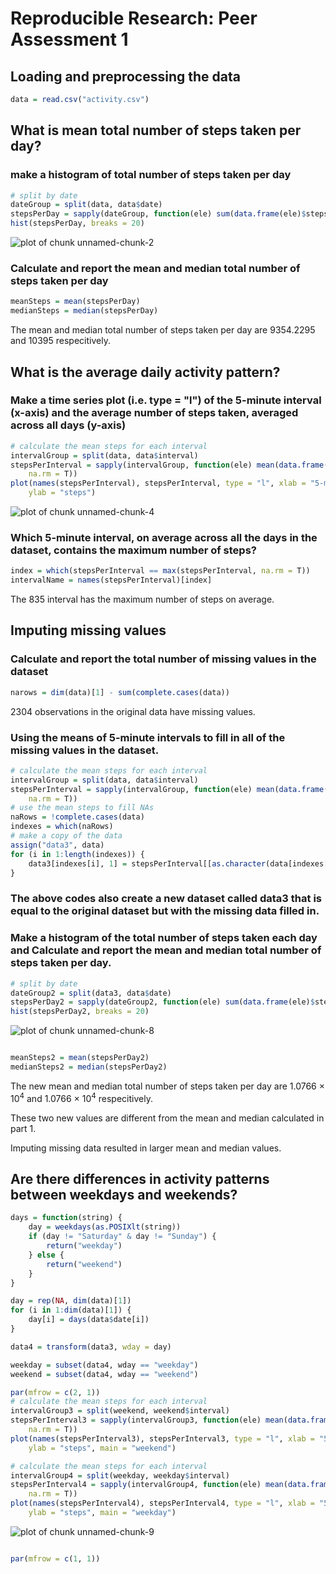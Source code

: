 # Reproducible Research: Peer Assessment 1


## Loading and preprocessing the data

```r
data = read.csv("activity.csv")
```


## What is mean total number of steps taken per day?
### make a histogram of total number of steps taken per day

```r
# split by date
dateGroup = split(data, data$date)
stepsPerDay = sapply(dateGroup, function(ele) sum(data.frame(ele)$steps, na.rm = T))
hist(stepsPerDay, breaks = 20)
```

![plot of chunk unnamed-chunk-2](figure/unnamed-chunk-2.png) 

### Calculate and report the mean and median total number of steps taken per day


```r
meanSteps = mean(stepsPerDay)
medianSteps = median(stepsPerDay)
```


The mean and median total number of steps taken per day are 9354.2295 and 10395 respecitively.

## What is the average daily activity pattern?
### Make a time series plot (i.e. type = "l") of the 5-minute interval (x-axis) and the average number of steps taken, averaged across all days (y-axis)


```r
# calculate the mean steps for each interval
intervalGroup = split(data, data$interval)
stepsPerInterval = sapply(intervalGroup, function(ele) mean(data.frame(ele)$steps, 
    na.rm = T))
plot(names(stepsPerInterval), stepsPerInterval, type = "l", xlab = "5-min interval", 
    ylab = "steps")
```

![plot of chunk unnamed-chunk-4](figure/unnamed-chunk-4.png) 

### Which 5-minute interval, on average across all the days in the dataset, contains the maximum number of steps?


```r
index = which(stepsPerInterval == max(stepsPerInterval, na.rm = T))
intervalName = names(stepsPerInterval)[index]
```

The 835 interval has the maximum number of steps on average.
## Imputing missing values

### Calculate and report the total number of missing values in the dataset 

```r
narows = dim(data)[1] - sum(complete.cases(data))
```


2304 observations in the original data have missing values.

### Using the means of 5-minute intervals to fill in all of the missing values in the dataset.


```r
# calculate the mean steps for each interval
intervalGroup = split(data, data$interval)
stepsPerInterval = sapply(intervalGroup, function(ele) mean(data.frame(ele)$steps, 
    na.rm = T))
# use the mean steps to fill NAs
naRows = !complete.cases(data)
indexes = which(naRows)
# make a copy of the data
assign("data3", data)
for (i in 1:length(indexes)) {
    data3[indexes[i], 1] = stepsPerInterval[[as.character(data[indexes[i], 3])]]
}
```


### The above codes also create a new dataset called data3 that is equal to the original dataset but with the missing data filled in.

### Make a histogram of the total number of steps taken each day and Calculate and report the mean and median total number of steps taken per day.


```r
# split by date
dateGroup2 = split(data3, data$date)
stepsPerDay2 = sapply(dateGroup2, function(ele) sum(data.frame(ele)$steps, na.rm = T))
hist(stepsPerDay2, breaks = 20)
```

![plot of chunk unnamed-chunk-8](figure/unnamed-chunk-8.png) 

```r

meanSteps2 = mean(stepsPerDay2)
medianSteps2 = median(stepsPerDay2)
```


The new mean and median total number of steps taken per day are 1.0766 &times; 10<sup>4</sup> and 1.0766 &times; 10<sup>4</sup> respecitively.

These two new values are different from the mean and median calculated in part 1. 

Imputing missing data resulted in larger mean and median values.

## Are there differences in activity patterns between weekdays and weekends?


```r
days = function(string) {
    day = weekdays(as.POSIXlt(string))
    if (day != "Saturday" & day != "Sunday") {
        return("weekday")
    } else {
        return("weekend")
    }
}

day = rep(NA, dim(data)[1])
for (i in 1:dim(data)[1]) {
    day[i] = days(data$date[i])
}

data4 = transform(data3, wday = day)

weekday = subset(data4, wday == "weekday")
weekend = subset(data4, wday == "weekend")

par(mfrow = c(2, 1))
# calculate the mean steps for each interval
intervalGroup3 = split(weekend, weekend$interval)
stepsPerInterval3 = sapply(intervalGroup3, function(ele) mean(data.frame(ele)$steps, 
    na.rm = T))
plot(names(stepsPerInterval3), stepsPerInterval3, type = "l", xlab = "5-min interval", 
    ylab = "steps", main = "weekend")

# calculate the mean steps for each interval
intervalGroup4 = split(weekday, weekday$interval)
stepsPerInterval4 = sapply(intervalGroup4, function(ele) mean(data.frame(ele)$steps, 
    na.rm = T))
plot(names(stepsPerInterval4), stepsPerInterval4, type = "l", xlab = "5-min interval", 
    ylab = "steps", main = "weekday")
```

![plot of chunk unnamed-chunk-9](figure/unnamed-chunk-9.png) 

```r

par(mfrow = c(1, 1))
```


